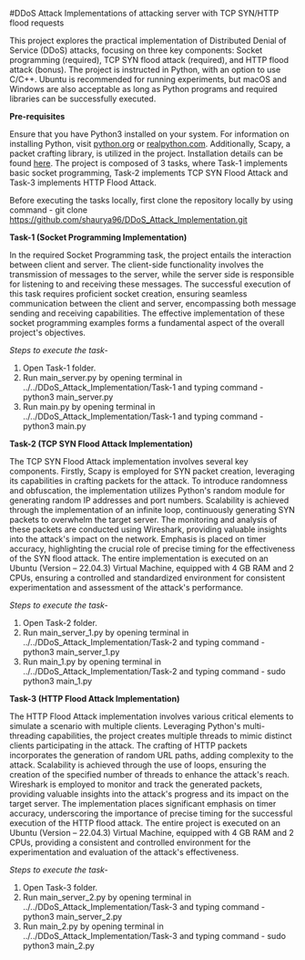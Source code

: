 #DDoS Attack Implementations of attacking server with TCP SYN/HTTP flood requests

This project explores the practical implementation of Distributed Denial of Service (DDoS) attacks, focusing on three key components: Socket programming (required), TCP SYN flood attack (required), and HTTP flood attack (bonus). The project is instructed in Python, with an option to use C/C++. Ubuntu is recommended for running experiments, but macOS and Windows are also acceptable as long as Python programs and required libraries can be successfully executed.

**Pre-requisites**

Ensure that you have Python3 installed on your system. For information on installing Python, visit [python.org](python.org) or [realpython.com](realpython.com). Additionally, Scapy, a packet crafting library, is utilized in the project. Installation details can be found [here](http://phaethon.github.io/kamene/api/installation.html). The project is composed of 3 tasks, where Task-1 implements basic socket programming, Task-2 implements TCP SYN Flood Attack and Task-3 implements HTTP Flood Attack.

Before executing the tasks locally, first clone the repository locally by using command - git clone https://github.com/shaurya96/DDoS_Attack_Implementation.git

**Task-1 (Socket Programming Implementation)**

In the required Socket Programming task, the project entails the interaction between client and server. The client-side functionality involves the transmission of messages to the server, while the server side is responsible for listening to and receiving these messages. The successful execution of this task requires proficient socket creation, ensuring seamless communication between the client and server, encompassing both message sending and receiving capabilities. The effective implementation of these socket programming examples forms a fundamental aspect of the overall project's objectives.

*Steps to execute the task-*

1. Open Task-1 folder.
2. Run main_server.py by opening terminal in ../../DDoS_Attack_Implementation/Task-1 and typing command - python3 main_server.py
3. Run main.py by opening terminal in ../../DDoS_Attack_Implementation/Task-1 and typing command - python3 main.py

**Task-2 (TCP SYN Flood Attack Implementation)**

The TCP SYN Flood Attack implementation involves several key components. Firstly, Scapy is employed for SYN packet creation, leveraging its capabilities in crafting packets for the attack. To introduce randomness and obfuscation, the implementation utilizes Python's random module for generating random IP addresses and port numbers. Scalability is achieved through the implementation of an infinite loop, continuously generating SYN packets to overwhelm the target server. The monitoring and analysis of these packets are conducted using Wireshark, providing valuable insights into the attack's impact on the network. Emphasis is placed on timer accuracy, highlighting the crucial role of precise timing for the effectiveness of the SYN flood attack. The entire implementation is executed on an Ubuntu (Version – 22.04.3) Virtual Machine, equipped with 4 GB RAM and 2 CPUs, ensuring a controlled and standardized environment for consistent experimentation and assessment of the attack's performance.

*Steps to execute the task-*

1. Open Task-2 folder.
2. Run main_server_1.py by opening terminal in ../../DDoS_Attack_Implementation/Task-2 and typing command - python3 main_server_1.py
3. Run main_1.py by opening terminal in ../../DDoS_Attack_Implementation/Task-2 and typing command - sudo python3 main_1.py

**Task-3 (HTTP Flood Attack Implementation)**

The HTTP Flood Attack implementation involves various critical elements to simulate a scenario with multiple clients. Leveraging Python's multi-threading capabilities, the project creates multiple threads to mimic distinct clients participating in the attack. The crafting of HTTP packets incorporates the generation of random URL paths, adding complexity to the attack. Scalability is achieved through the use of loops, ensuring the creation of the specified number of threads to enhance the attack's reach. Wireshark is employed to monitor and track the generated packets, providing valuable insights into the attack's progress and its impact on the target server. The implementation places significant emphasis on timer accuracy, underscoring the importance of precise timing for the successful execution of the HTTP flood attack. The entire project is executed on an Ubuntu (Version – 22.04.3) Virtual Machine, equipped with 4 GB RAM and 2 CPUs, providing a consistent and controlled environment for the experimentation and evaluation of the attack's effectiveness. 

*Steps to execute the task-*

1. Open Task-3 folder.
2. Run main_server_2.py by opening terminal in ../../DDoS_Attack_Implementation/Task-3 and typing command - python3 main_server_2.py
3. Run main_2.py by opening terminal in ../../DDoS_Attack_Implementation/Task-3 and typing command - sudo python3 main_2.py    
